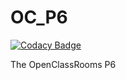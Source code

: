 # OC_P6

[![Codacy Badge](https://api.codacy.com/project/badge/Grade/cfd2fb852d284554b54558d31c5d08f1)](https://app.codacy.com/manual/Sp4tz7/OC_P6?utm_source=github.com&utm_medium=referral&utm_content=Sp4tz7/OC_P6&utm_campaign=Badge_Grade_Settings)

The OpenClassRooms P6
